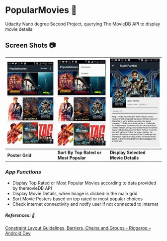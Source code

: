 # PopularMovies :movie_camera:
Udacity Nano degree Second Project, querying The MovieDB API to display movie details

## Screen Shots :camera:
![Grid Image](app/src/main/res/drawable/popularMoviesGrid.png) | ![Sort Menu Image](app/src/main/res/drawable/sortMenu.png) | ![Details Screen Image](app/src/main/res/drawable/detailsScreen.png)
---------------------------------------------------------------|------------------------------------------------------------|---------------------------------------------------------------------
**Poster Grid** | **Sort By Top Rated or Most Popular** | **Display Selected Movie Details**

### _App Functions_
* Display Top Rated or Most Popular Movies according to data provided by themovieDB API
* Display Movie Details, when Image is clicked in the main grid
* Sort Movie Posters based on top rated or most popular choices
* Check internet connectivity and notify user if not connected to internet

##### *References: :link:*
 [Constraint Layout Guidelines, Barriers, Chains and Groups - Riggaroo – Android Dev]( https://riggaroo.co.za/constraintlayout-guidelines-barriers-chains-groups/)
